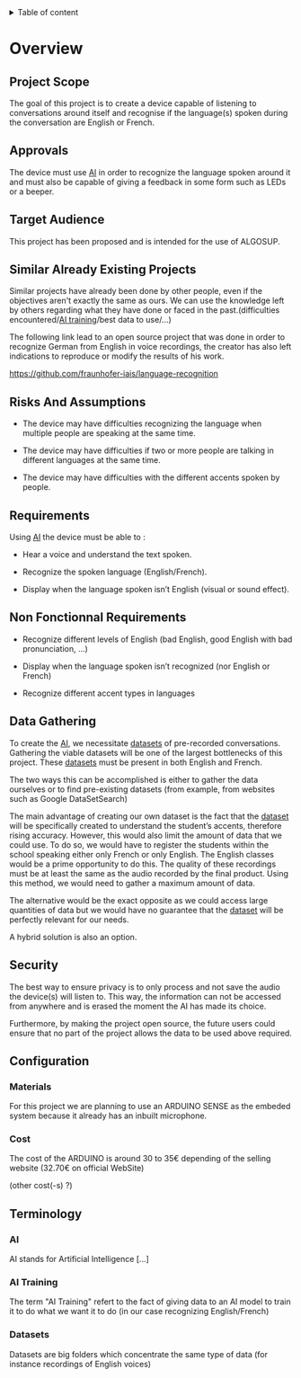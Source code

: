 <details>
<summary>Table of content</summary>

- [Overview](#overview)
  - [Project Scope](#project-scope)
  - [Approvals](#approvals)
</details>

# Overview

## Project Scope

The goal of this project is to create a device capable of listening to conversations around itself and recognise if the language(s) spoken during the conversation are English or French.

## Approvals

The device must use [AI](#ai) in order to recognize the language spoken around it and must also be capable of giving a feedback in some form such as LEDs or a beeper.

## Target Audience

This project has been proposed and is intended for the use of ALGOSUP. <!--(so that they can spy on students during project time)-->

## Similar Already Existing Projects

Similar projects have already been done by other people, even if the objectives aren't exactly the same as ours. We can use the knowledge left by others regarding what they have done or faced in the past.(difficulties encountered/[AI training](#ai-training)/best data to use/...)

The following link lead to an open source project that was done in order to recognize German from English in voice recordings, the creator has also left indications to reproduce or modify the results of his work.

https://github.com/fraunhofer-iais/language-recognition

## Risks And Assumptions 

 - The device may have difficulties recognizing the language when multiple people are speaking at the same time. 

 - The device may have difficulties if two or more people are talking in different languages at the same time. 

 - The device may have difficulties with the different accents spoken by people. 

## Requirements

Using [AI](#ai) the device must be able to : 

 - Hear a voice and understand the text spoken. 

 - Recognize the spoken language (English/French). 

 - Display when the language spoken isn’t English (visual or sound effect). 

## Non Fonctionnal Requirements

 - Recognize different levels of English (bad English, good English with bad pronunciation, …) 

 - Display when the language spoken isn’t recognized (nor English or French) 
 
 - Recognize different accent types in languages

 ## Data Gathering

To create the [AI](#ai), we necessitate [datasets](#datasets) of pre-recorded conversations.
Gathering the viable datasets will be one of the largest bottlenecks of this project.
These [datasets](#datasets) must be present in both English and French.
 
The two ways this can be accomplished is either to gather the data ourselves or to find pre-existing datasets (from example, from websites such as Google DataSetSearch)

The main advantage of creating our own dataset is the fact that the [dataset](#datasets) will be specifically created to understand the student’s accents, therefore rising accuracy.
However, this would also limit the amount of data that we could use.
To do so, we would have to register the students within the school speaking either only French or only English. The English classes would be a prime opportunity to do this.
The quality of these recordings must be at least the same as the audio recorded by the final product. Using this method, we would need to gather a maximum amount of data.

The alternative would be the exact opposite as we could access large quantities of data but we would have no guarantee that the [dataset](#datasets) will be perfectly relevant for our needs.

A hybrid solution is also an option.

## Security

The best way to ensure privacy is to only process and not save the audio the device(s) will listen to.
This way, the information can not be accessed from anywhere and is erased the moment the AI has made its choice.

Furthermore, by making the project open source, the future users could ensure that no part of the project allows the data to be used above required.

## Configuration

### Materials

For this project we are planning to use an ARDUINO SENSE as the embeded system because it already has an inbuilt microphone.

### Cost

The cost of the ARDUINO is around 30 to 35€ depending of the selling website (32.70€ on official WebSite)

(other cost(-s) ?)

## Terminology

### AI

AI stands for Artificial Intelligence [...]

### AI Training

The term "AI Training" refert to the fact of giving data to an AI model to train it to do what we want it to do (in our case recognizing English/French)

### Datasets

Datasets are big folders which concentrate the same type of data (for instance recordings of English voices)
